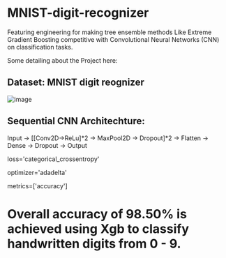 # MNIST-digit-recognizer

Featuring engineering for making tree ensemble methods Like Extreme Gradient Boosting competitive with Convolutional Neural Networks (CNN) on classification tasks.

Some detailing about the Project here:

## Dataset: MNIST digit reognizer

![image](https://user-images.githubusercontent.com/33611104/55599031-a15c9700-570a-11e9-9677-d7cf6b8c7e22.png)

## Sequential CNN Architechture:

Input -> [[Conv2D->ReLu]*2 -> MaxPool2D -> Dropout]*2 -> Flatten -> Dense -> Dropout -> Output

loss='categorical_crossentropy'

optimizer='adadelta'

metrics=['accuracy']

# Overall accuracy of 98.50% is achieved using Xgb to classify handwritten digits from 0 - 9.



